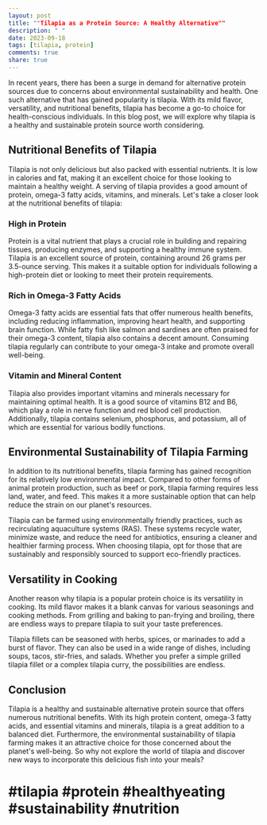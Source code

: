 ```yaml
---
layout: post
title: ""Tilapia as a Protein Source: A Healthy Alternative""
description: " "
date: 2023-09-18
tags: [tilapia, protein]
comments: true
share: true
---
```


In recent years, there has been a surge in demand for alternative protein sources due to concerns about environmental sustainability and health. One such alternative that has gained popularity is tilapia. With its mild flavor, versatility, and nutritional benefits, tilapia has become a go-to choice for health-conscious individuals. In this blog post, we will explore why tilapia is a healthy and sustainable protein source worth considering.

## Nutritional Benefits of Tilapia

Tilapia is not only delicious but also packed with essential nutrients. It is low in calories and fat, making it an excellent choice for those looking to maintain a healthy weight. A serving of tilapia provides a good amount of protein, omega-3 fatty acids, vitamins, and minerals. Let's take a closer look at the nutritional benefits of tilapia:

### High in Protein

Protein is a vital nutrient that plays a crucial role in building and repairing tissues, producing enzymes, and supporting a healthy immune system. Tilapia is an excellent source of protein, containing around 26 grams per 3.5-ounce serving. This makes it a suitable option for individuals following a high-protein diet or looking to meet their protein requirements.

### Rich in Omega-3 Fatty Acids

Omega-3 fatty acids are essential fats that offer numerous health benefits, including reducing inflammation, improving heart health, and supporting brain function. While fatty fish like salmon and sardines are often praised for their omega-3 content, tilapia also contains a decent amount. Consuming tilapia regularly can contribute to your omega-3 intake and promote overall well-being.

### Vitamin and Mineral Content

Tilapia also provides important vitamins and minerals necessary for maintaining optimal health. It is a good source of vitamins B12 and B6, which play a role in nerve function and red blood cell production. Additionally, tilapia contains selenium, phosphorus, and potassium, all of which are essential for various bodily functions.

## Environmental Sustainability of Tilapia Farming

In addition to its nutritional benefits, tilapia farming has gained recognition for its relatively low environmental impact. Compared to other forms of animal protein production, such as beef or pork, tilapia farming requires less land, water, and feed. This makes it a more sustainable option that can help reduce the strain on our planet's resources.

Tilapia can be farmed using environmentally friendly practices, such as recirculating aquaculture systems (RAS). These systems recycle water, minimize waste, and reduce the need for antibiotics, ensuring a cleaner and healthier farming process. When choosing tilapia, opt for those that are sustainably and responsibly sourced to support eco-friendly practices.

## Versatility in Cooking

Another reason why tilapia is a popular protein choice is its versatility in cooking. Its mild flavor makes it a blank canvas for various seasonings and cooking methods. From grilling and baking to pan-frying and broiling, there are endless ways to prepare tilapia to suit your taste preferences.

Tilapia fillets can be seasoned with herbs, spices, or marinades to add a burst of flavor. They can also be used in a wide range of dishes, including soups, tacos, stir-fries, and salads. Whether you prefer a simple grilled tilapia fillet or a complex tilapia curry, the possibilities are endless.

## Conclusion

Tilapia is a healthy and sustainable alternative protein source that offers numerous nutritional benefits. With its high protein content, omega-3 fatty acids, and essential vitamins and minerals, tilapia is a great addition to a balanced diet. Furthermore, the environmental sustainability of tilapia farming makes it an attractive choice for those concerned about the planet's well-being. So why not explore the world of tilapia and discover new ways to incorporate this delicious fish into your meals?

# #tilapia #protein #healthyeating #sustainability #nutrition